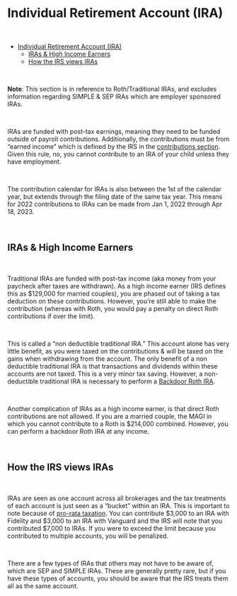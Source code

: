 # Individual Retirement Account (IRA)

&nbsp;

- [Individual Retirement Account (IRA)](#individual-retirement-account-ira)
  - [IRAs \& High Income Earners](#iras--high-income-earners)
  - [How the IRS views IRAs](#how-the-irs-views-iras)

&nbsp;

**Note**: This section is in reference to Roth/Traditional IRAs, and excludes information regarding SIMPLE & SEP IRAs which are employer sponsored IRAs.

&nbsp;

IRAs are funded with post-tax earnings, meaning they need to be funded outside of payroll contributions. Additionally, the contributions must be from “earned income” which is defined by the IRS in the [contributions section](https://www.irs.gov/taxtopics/tc451). Given this rule, no, you cannot contribute to an IRA of your child unless they have employment.

&nbsp;

The contribution calendar for IRAs is also between the 1st of the calendar year, but extends through the filing date of the same tax year. This means for 2022 contributions to IRAs can be made from Jan 1, 2022 through Apr 18, 2023.

&nbsp;

## IRAs & High Income Earners

&nbsp;

Traditional IRAs are funded with post-tax income (aka money from your paycheck after taxes are withdrawn). As a high income earner (IRS defines this as $129,000 for married couples), you are phased out of taking a tax deduction on these contributions. However, you’re still able to make the contribution (whereas with Roth, you would pay a penalty on direct Roth contributions if over the limit).

&nbsp;

This is called a “non deductible traditional IRA.” This account alone has very little benefit, as you were taxed on the contributions & will be taxed on the gains when withdrawing from the account. The only benefit of a non deductible traditional IRA is that transactions and dividends within these accounts are not taxed. This is a very minor tax saving. However, a non-deductible traditional IRA is necessary to perform a [Backdoor Roth IRA](/tax-advantaged-accounts/ira/backdoor-roth-ira).

&nbsp;

Another complication of IRAs as a high income earner, is that direct Roth contributions are not allowed. If you are a married couple, the MAGI in which you cannot contribute to a Roth is $214,000 combined. However, you can perform a backdoor Roth IRA at any income.

&nbsp;

## How the IRS views IRAs

&nbsp;

IRAs are seen as one account across all brokerages and the tax treatments of each account is just seen as a “bucket” within an IRA. This is important to note because of [pro-rata taxation](/tax-advantaged-accounts/ira/backdoor-roth-ira#pro-rata-taxation). You can contribute $3,000 to an IRA with Fidelity and $3,000 to an IRA with Vanguard and the IRS will note that you contributed $7,000 to IRAs. If you were to exceed the limit because you contributed to multiple accounts, you will be penalized.

&nbsp;

There are a few types of IRAs that others may not have to be aware of, which are SEP and SIMPLE IRAs. These are generally pretty rare, but if you have these types of accounts, you should be aware that the IRS treats them all as the same account.

